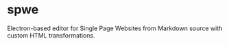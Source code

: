 # spwe
Electron-based editor for Single Page Websites from Markdown source with custom HTML transformations.
